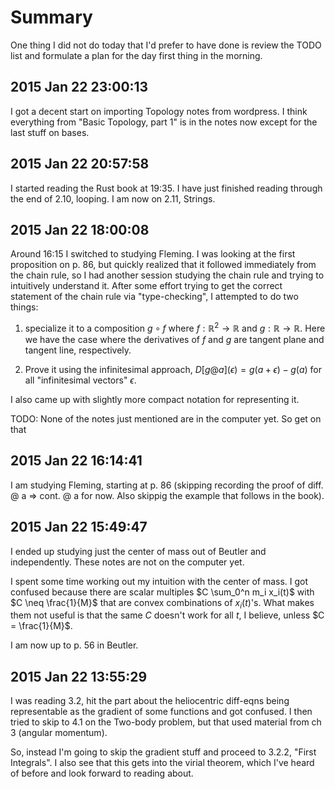 # Summary

One thing I did not do today that I'd prefer to have done is review the TODO list and formulate a plan for the day first thing in the morning.


## 2015 Jan 22 23:00:13

I got a decent start on importing Topology notes from wordpress. I think everything from "Basic Topology, part 1" is in the notes now except for the last stuff on bases.

## 2015 Jan 22 20:57:58

I started reading the Rust book at 19:35. I have just finished reading through the end of 2.10, looping. I am now on 2.11, Strings.


## 2015 Jan 22 18:00:08

Around 16:15 I switched to studying Fleming. I was looking at the first proposition on p. 86, but quickly realized that it followed immediately from the chain rule, so I had another session studying the chain rule and trying to intuitively understand it. After some effort trying to get the correct statement of the chain rule via "type-checking", I attempted to do two things:

 1. specialize it to a composition $g \circ f$ where $f: \mathbb{R}^2 \to \mathbb{R}$ and $g: \mathbb{R} \to \mathbb{R}$. Here we have the case where the derivatives of $f$ and $g$ are tangent plane and tangent line, respectively.

 2. Prove it using the infinitesimal approach, $D[g @ a](\epsilon) = g(a + \epsilon) - g(a)$ for all "infinitesimal vectors" $\epsilon$.

I also came up with slightly more compact notation for representing it. 

TODO: None of the notes just mentioned are in the computer yet. So get on that


## 2015 Jan 22 16:14:41

I am studying Fleming, starting at p. 86 (skipping recording the proof of diff. @ a => cont. @ a for now. Also skippig the example that follows in the book).


## 2015 Jan 22 15:49:47

I ended up studying just the center of mass out of Beutler and independently. These notes are not on the computer yet.

I spent some time working out my intuition with the center of mass. I got confused because there are scalar multiples $C \sum_0^n m_i x_i(t)$ with $C \neq \frac{1}{M}$ that are convex combinations of $x_i(t)$'s. What makes them not useful is that the same $C$ doesn't work for all $t$, I believe, unless $C = \frac{1}{M}$.

I am now up to p. 56 in Beutler.


## 2015 Jan 22 13:55:29

I was reading 3.2, hit the part about the heliocentric diff-eqns being representable as the gradient of some functions and got confused. I then tried to skip to 4.1 on the Two-body problem, but that used material from ch 3 (angular momentum).

So, instead I'm going to skip the gradient stuff and proceed to 3.2.2, "First Integrals". I also see that this gets into the virial theorem, which I've heard of before and look forward to reading about.
